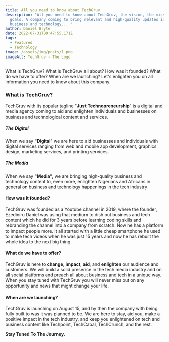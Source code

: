 ```yaml
---
title: All you need to know about TechGruv
description: "All you need to know about TechGruv, the vision, the mission, and
  goals. A company coming to bring relevant and high-quality updates insights on
  business and technology... "
author: Daniel Bryte
date: 2022-07-31T09:47:55.171Z
tags:
  - Featured
  - Technology
image: /assets/img/posts/1.png
imageAlt: TechGruv - The Logo
---
```

What is TechGruv? What is TechGruv all about?  How was it founded? What do we have to offer? When are we launching?  Let's enlighten you on all information you need to know about this company.

### What is TechGruv?

TechGruv with its popular tagline "**Just Technopreneurship**" is a digital and media agency coming to aid and enlighten individuals and businesses on business and technological content and services. 

##### The Digital

When we say **"Digital**" we are here to aid businesses and individuals with digital services ranging from web and mobile app development, graphics design, marketing services, and printing services.

##### The Media

When we say **"Media",** we are bringing high-quality business and technology content to, even more, enlighten Nigerians and Africans in general on business and technology happenings in the tech industry

#### How was it founded?

TechGruv was founded as a Youtube channel in 2019, where the founder, Ezediniru Daniel was using that medium to dish out business and tech content which he did for 3 years before learning coding skills and rebranding the channel into a company from scratch. Now he has a platform to impact people more. It all started with a little cheap smartphone he used to make tech videos when he was just 15 years and now he has rebuilt the whole idea to the next big thing.

#### What do we have to offer?

TechGruv is here to **change**, **impact**, **aid**, and **enlighten** our audience and customers. We will build a solid presence in the tech media industry and on all social platforms and preach all about business and tech in a unique way. When you stay tuned with TechGruv you will never miss out on any opportunity and news that might change your life. 

#### When are we launching?

TechGruv is launching on August 15,  and by then the company with being fully built to was it was planned to be. We are here to stay, aid you, make a positive impact in the tech industry, and keep you enlightened on tech and business content like Techpoint, TechCabal, TechCrunch, and the rest. 

**Stay Tuned To The Journey.**
